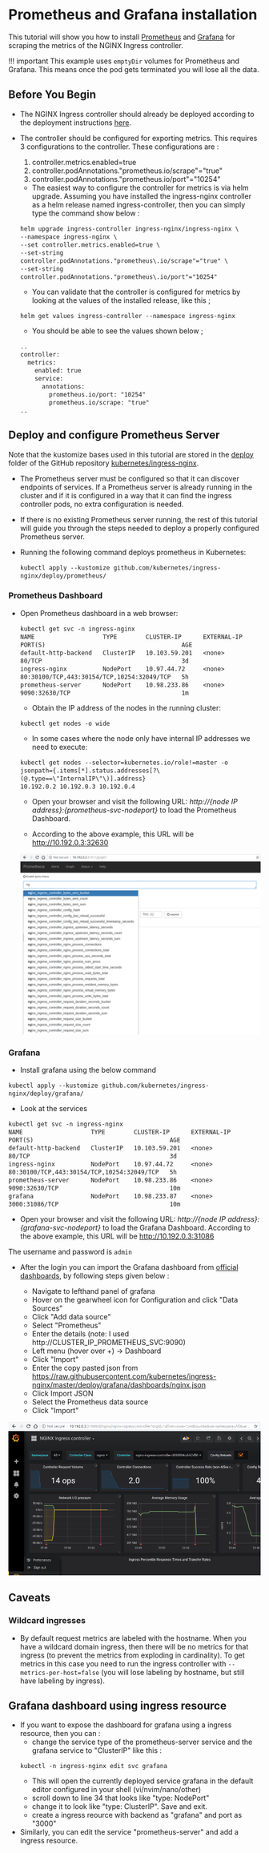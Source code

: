 # Prometheus and Grafana installation

This tutorial will show you how to install [Prometheus](https://prometheus.io/) and [Grafana](https://grafana.com/) for scraping the metrics of the NGINX Ingress controller.

!!! important
    This example uses `emptyDir` volumes for Prometheus and Grafana. This means once the pod gets terminated you will lose all the data.

## Before You Begin

- The NGINX Ingress controller should already be deployed according to the deployment instructions [here](../deploy/index.md).

- The controller should be configured for exporting metrics. This requires 3 configurations to the controller. These configurations are :
  1. controller.metrics.enabled=true
  2. controller.podAnnotations."prometheus.io/scrape"="true"
  3. controller.podAnnotations."prometheus.io/port"="10254"

  - The easiest way to configure the controller for metrics is via helm upgrade. Assuming you have installed the ingress-nginx controller as a helm release named ingress-controller, then you can simply type the command show below :
  ```
  helm upgrade ingress-controller ingress-nginx/ingress-nginx \
  --namespace ingress-nginx \
  --set controller.metrics.enabled=true \
  --set-string controller.podAnnotations."prometheus\.io/scrape"="true" \
  --set-string controller.podAnnotations."prometheus\.io/port"="10254"
  ```
  - You can validate that the controller is configured for metrics by looking at the values of the installed release, like this ;
  ```
  helm get values ingress-controller --namespace ingress-nginx
  ```
  - You should be able to see the values shown below ;
  ```
  ..
  controller:
    metrics:
      enabled: true
      service:
        annotations:
          prometheus.io/port: "10254"
          prometheus.io/scrape: "true" 
  ..
  ```


## Deploy and configure Prometheus Server

Note that the kustomize bases used in this tutorial are stored in the [deploy](https://github.com/kubernetes/ingress-nginx/tree/master/deploy) folder of the GitHub repository [kubernetes/ingress-nginx](https://github.com/kubernetes/ingress-nginx).

- The Prometheus server must be configured so that it can discover endpoints of services. If a Prometheus server is already running in the cluster and if it is configured in a way that it can find the ingress controller pods, no extra configuration is needed.

- If there is no existing Prometheus server running, the rest of this tutorial will guide you through the steps needed to deploy a properly configured Prometheus server.

- Running the following command deploys prometheus in Kubernetes:

  ```
  kubectl apply --kustomize github.com/kubernetes/ingress-nginx/deploy/prometheus/
  ```

### Prometheus Dashboard

- Open Prometheus dashboard in a web browser:

  ```console
  kubectl get svc -n ingress-nginx
  NAME                   TYPE        CLUSTER-IP      EXTERNAL-IP   PORT(S)                                      AGE
  default-http-backend   ClusterIP   10.103.59.201   <none>        80/TCP                                       3d
  ingress-nginx          NodePort    10.97.44.72     <none>        80:30100/TCP,443:30154/TCP,10254:32049/TCP   5h
  prometheus-server      NodePort    10.98.233.86    <none>        9090:32630/TCP                               1m
  ```

  - Obtain the IP address of the nodes in the running cluster:

  ```console
  kubectl get nodes -o wide
  ```

  - In some cases where the node only have internal IP addresses we need to execute:

  ```
  kubectl get nodes --selector=kubernetes.io/role!=master -o jsonpath={.items[*].status.addresses[?\(@.type==\"InternalIP\"\)].address}
  10.192.0.2 10.192.0.3 10.192.0.4
  ```

  - Open your browser and visit the following URL: _http://{node IP address}:{prometheus-svc-nodeport}_ to load the Prometheus Dashboard.

  - According to the above example, this URL will be http://10.192.0.3:32630

  ![Prometheus Dashboard](../images/prometheus-dashboard.png)

### Grafana

  - Install grafana using the below command
  ```
  kubectl apply --kustomize github.com/kubernetes/ingress-nginx/deploy/grafana/
  ```
  - Look at the services
  ```
  kubectl get svc -n ingress-nginx
  NAME                   TYPE        CLUSTER-IP      EXTERNAL-IP   PORT(S)                                      AGE
  default-http-backend   ClusterIP   10.103.59.201   <none>        80/TCP                                       3d
  ingress-nginx          NodePort    10.97.44.72     <none>        80:30100/TCP,443:30154/TCP,10254:32049/TCP   5h
  prometheus-server      NodePort    10.98.233.86    <none>        9090:32630/TCP                               10m
  grafana                NodePort    10.98.233.87    <none>        3000:31086/TCP                               10m
  ```

  - Open your browser and visit the following URL: _http://{node IP address}:{grafana-svc-nodeport}_ to load the Grafana Dashboard.
According to the above example, this URL will be http://10.192.0.3:31086

  The username and password is `admin`

  - After the login you can import the Grafana dashboard from [official dashboards](https://github.com/kubernetes/ingress-nginx/tree/master/deploy/grafana/dashboards), by following steps given below :

    - Navigate to lefthand panel of grafana
    - Hover on the gearwheel icon for Configuration and click "Data Sources"
    - Click "Add data source"
    - Select "Prometheus"
    - Enter the details (note: I used http://CLUSTER_IP_PROMETHEUS_SVC:9090)
    - Left menu (hover over +) -> Dashboard
    - Click "Import"
    - Enter the copy pasted json from https://raw.githubusercontent.com/kubernetes/ingress-nginx/master/deploy/grafana/dashboards/nginx.json
    - Click Import JSON
    - Select the Prometheus data source
    - Click "Import"



  ![Grafana Dashboard](../images/grafana.png)

## Caveats

### Wildcard ingresses

  - By default request metrics are labeled with the hostname. When you have a wildcard domain ingress, then there will be no metrics for that ingress (to prevent the metrics from exploding in cardinality). To get metrics in this case you need to run the ingress controller with `--metrics-per-host=false` (you will lose labeling by hostname, but still have labeling by ingress).

## Grafana dashboard using ingress resource
  - If you want to expose the dashboard for grafana using a ingress resource, then you can : 
    - change the service type of the prometheus-server service and the grafana service to "ClusterIP" like this :
    ```
    kubectl -n ingress-nginx edit svc grafana
    ```
    - This will open the currently deployed service grafana in the default editor configured in your shell (vi/nvim/nano/other)
    - scroll down to line 34 that looks like "type: NodePort"
    - change it to look like "type: ClusterIP". Save and exit.
    - create a ingress reource with backend as "grafana" and port as "3000"
  - Similarly, you can edit the service "prometheus-server" and add a ingress resource.
